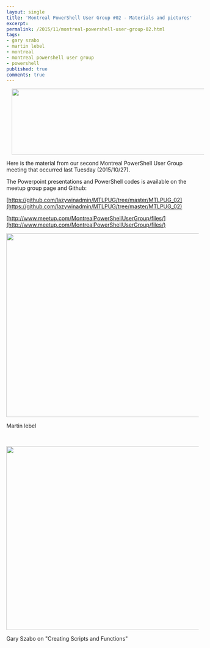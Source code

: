 ```yaml
---
layout: single
title: 'Montreal PowerShell User Group #02 - Materials and pictures'
excerpt: 
permalink: /2015/11/montreal-powershell-user-group-02.html
tags: 
- gary szabo
- martin lebel
- montreal
- montreal powershell user group
- powershell
published: true
comments: true
---
```


 
<a href="{{ base_path }}/images/2015/20151101_Montreal_PowerShell_User_Group_%2302_-_Materials_and_pictures/mtlpug__838790986__-1600x438.jpg" imageanchor="1" style="margin-left: 1em; margin-right: 1em;"><img border="0" src="{{ base_path }}/images/2015/20151101_Montreal_PowerShell_User_Group_%2302_-_Materials_and_pictures/mtlpug__838790986__-1600x438.jpg" height="172" width="640" /></a>

Here is the material from our second Montreal PowerShell User Group meeting that occurred last Tuesday (2015/10/27).

The Powerpoint presentations and PowerShell codes is available on the meetup group page and Github:

[https://github.com/lazywinadmin/MTLPUG/tree/master/MTLPUG_02](https://github.com/lazywinadmin/MTLPUG/tree/master/MTLPUG_02)

[http://www.meetup.com/MontrealPowerShellUserGroup/files/](http://www.meetup.com/MontrealPowerShellUserGroup/files/)



<a href="{{ base_path }}/images/2015/20151101_Montreal_PowerShell_User_Group_%2302_-_Materials_and_pictures/highres_443581084__30660877__-1600x1200.jpeg" imageanchor="1" style="margin-left: auto; margin-right: auto;"><img border="0" height="480" src="{{ base_path }}/images/2015/20151101_Montreal_PowerShell_User_Group_%2302_-_Materials_and_pictures/highres_443581084__1394122644__-640x480.jpeg" width="640" /></a>

Martin lebel

<br>

<a href="{{ base_path }}/images/2015/20151101_Montreal_PowerShell_User_Group_%2302_-_Materials_and_pictures/highres_443581090__191632862__-1600x1200.jpeg" imageanchor="1" style="margin-left: auto; margin-right: auto;"><img border="0" height="480" src="{{ base_path }}/images/2015/20151101_Montreal_PowerShell_User_Group_%2302_-_Materials_and_pictures/highres_443581090__781233709__-640x480.jpeg" width="640" /></a>

Gary Szabo on "Creating Scripts and Functions"


